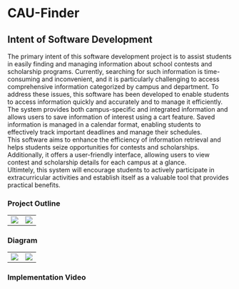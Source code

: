 # CAU-Finder
<h2>
  Intent of Software Development
</h2>
<p>
  The primary intent of this software development project is to assist students in easily finding and managing information about school contests and scholarship programs. Currently, searching for such information is time-consuming and inconvenient, and it is particularly challenging to access comprehensive information categorized by campus and department. To address these issues, this software has been developed to enable students to access information quickly and accurately and to manage it efficiently.<br>
The system provides both campus-specific and integrated information and allows users to save information of interest using a cart feature. Saved information is managed in a calendar format, enabling students to effectively track important deadlines and manage their schedules.<br>
This software aims to enhance the efficiency of information retrieval and helps students seize opportunities for contests and scholarships. Additionally, it offers a user-friendly interface, allowing users to view contest and scholarship details for each campus at a glance.<br>
Ultimtely, this system will encourage students to actively participate in extracurricular activities and establish itself as a valuable tool that provides practical benefits.
</p>

<h3>Project Outline</h3>
<table>
  <tr>
    <td><img src="https://ifh.cc/g/myGo8o.png" /></td><td><img src="https://ifh.cc/g/c4bYvO.png" /></td>
  <tr>
</table>

<h3>Diagram</h3>
<table>
  <tr>
    <td><img src="https://ifh.cc/g/Hhf6lP.png" /></td><td><img src="https://ifh.cc/g/jNpLxy.png" /></td>
  <tr>
</table>

<h3>Implementation Video</h3>
<a href='https://ifh.cc/v-OflaOQ' target='_blank'></a>
